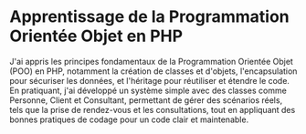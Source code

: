 # Apprentissage de la Programmation Orientée Objet en PHP

J'ai appris les principes fondamentaux de la Programmation Orientée Objet (POO) en PHP, notamment la création de classes et d'objets, l'encapsulation pour sécuriser les données, et l'héritage pour réutiliser et étendre le code. En pratiquant, j'ai développé un système simple avec des classes comme Personne, Client et Consultant, permettant de gérer des scénarios réels, tels que la prise de rendez-vous et les consultations, tout en appliquant des bonnes pratiques de codage pour un code clair et maintenable.